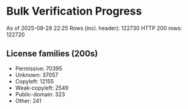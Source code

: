 ﻿# Bulk Verification Progress
As of 2025-08-28 22:25
Rows (incl. header): 122730
HTTP 200 rows: 122720

## License families (200s)
- Permissive: 70395
- Unknown: 37057
- Copyleft: 12155
- Weak-copyleft: 2549
- Public-domain: 323
- Other: 241
